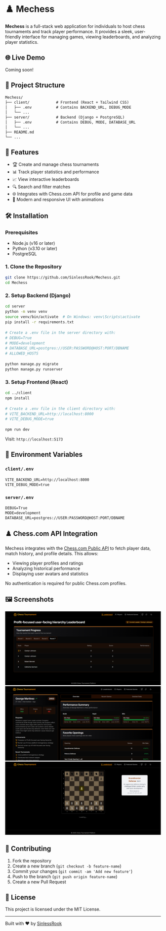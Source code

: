 # ♟️ Mechess

**Mechess** is a full-stack web application for individuals to host chess tournaments and track player performance. It provides a sleek, user-friendly interface for managing games, viewing leaderboards, and analyzing player statistics.

## 🌐 Live Demo

Coming soon!

## 📁 Project Structure

```
Mechess/
├── client/            # Frontend (React + Tailwind CSS)
│   ├── .env           # Contains BACKEND_URL, DEBUG_MODE
│   └── ...
├── server/            # Backend (Django + PostgreSQL)
│   ├── .env           # Contains DEBUG, MODE, DATABASE_URL
│   └── ...
├── README.md
└── ...
```

## 🚀 Features

* 🏆 Create and manage chess tournaments
* 📊 Track player statistics and performance
* 📈 View interactive leaderboards
* 🔍 Search and filter matches
* 🌐 Integrates with Chess.com API for profile and game data
* 🎨 Modern and responsive UI with animations

## 🛠️ Installation

### Prerequisites

* Node.js (v16 or later)
* Python (v3.10 or later)
* PostgreSQL

### 1. Clone the Repository

```bash
git clone https://github.com/SinlessRook/Mechess.git
cd Mechess
```

### 2. Setup Backend (Django)

```bash
cd server
python -m venv venv
source venv/bin/activate  # On Windows: venv\Scripts\activate
pip install -r requirements.txt

# Create a .env file in the server directory with:
# DEBUG=True
# MODE=development
# DATABASE_URL=postgres://USER:PASSWORD@HOST:PORT/DBNAME
# ALLOWED_HOSTS

python manage.py migrate
python manage.py runserver
```

### 3. Setup Frontend (React)

```bash
cd ../client
npm install

# Create a .env file in the client directory with:
# VITE_BACKEND_URL=http://localhost:8000
# VITE_DEBUG_MODE=true

npm run dev
```

Visit: `http://localhost:5173`

## 📂 Environment Variables

### `client/.env`

```
VITE_BACKEND_URL=http://localhost:8000
VITE_DEBUG_MODE=true
```

### `server/.env`

```
DEBUG=True
MODE=development
DATABASE_URL=postgres://USER:PASSWORD@HOST:PORT/DBNAME
```

## ♟️ Chess.com API Integration

Mechess integrates with the [Chess.com Public API](https://www.chess.com/news/view/published-data-api) to fetch player data, match history, and profile details. This allows:

* Viewing player profiles and ratings
* Analyzing historical performance
* Displaying user avatars and statistics

No authentication is required for public Chess.com profiles.

## 🖼️ Screenshots

![Leaderboard Screenshot](./Screenshots/leaderboard.png)
![Profile Page Screenshot](./Screenshots/profile.png)
![Loading Screen](./Screenshots/Loading%20Screen.png)

## 🤝 Contributing

1. Fork the repository
2. Create a new branch (`git checkout -b feature-name`)
3. Commit your changes (`git commit -am 'Add new feature'`)
4. Push to the branch (`git push origin feature-name`)
5. Create a new Pull Request

## 📄 License

This project is licensed under the MIT License.

---

Built with ❤️ by [SinlessRook](https://github.com/SinlessRook)
